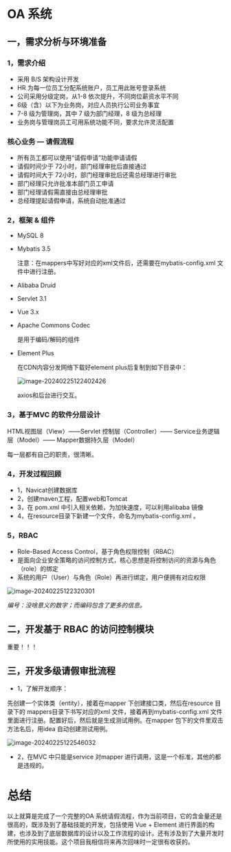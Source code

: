 # OA 系统

## 一，需求分析与环境准备

### 1，需求介绍

- 采用 B/S 架构设计开发
- HR 为每一位员工分配系统账户，员工用此账号登录系统
- 公司采用分级定岗，从1-8 依次提升，不同岗位薪资水平不同
- 6级（含）以下为业务岗，对应人员执行公司业务事宜
- 7-8 级为管理岗，其中 7 级为部门经理，8 级为总经理
- 业务岗与管理岗员工可用系统功能不同，要求允许灵活配置

### 核心业务 — 请假流程

- 所有员工都可以使用“请假申请”功能申请请假
- 请假时间少于 72小时，部门经理审批后直接通过
- 请假时间大于 72小时，部门经理审批后还需总经理进行审批
- 部门经理只允许批准本部门员工申请
- 部门经理请假需直接由总经理审批
- 总经理提起请假申请，系统自动批准通过

### 2，框架 & 组件

- MySQL 8

- Mybatis 3.5

  注意：在mappers中写好对应的xml文件后，还需要在mybatis-config.xml 文件中进行注册。

- Alibaba Druid

- Servlet 3.1

- Vue 3.x

- Apache Commons Codec 

  是用于编码/解码的组件

- Element Plus

  在CDN内容分发网络下载好element plus后复制到如下目录中：

  ![image-20240225122402426](E:\repositories\office-automation\README01.assets\image-20240225122402426.png)

  axios和后台进行交互。

### 3，基于MVC 的软件分层设计

HTML视图层（View）——Servlet 控制层（Controller）—— Service业务逻辑层（Model）—— Mapper数据持久层（Model）

每一层都有自己的职责，很清晰。

### 4，开发过程回顾

- 1，Navicat创建数据库
- 2，创建maven工程，配置web和Tomcat
- 3，在 pom.xml 中引入相关依赖，为加快速度，可以利用alibaba 镜像
- 4，在resource目录下新建一个文件，命名为mybatis-config.xml 。

### 5，RBAC

- Role-Based Access Control，基于角色权限控制（RBAC）
- 是面向企业安全策略的访问控制方式，核心思想是将控制访问的资源与角色（role）的绑定
- 系统的用户（User）与角色（Role）再进行绑定，用户便拥有对应权限

![image-20240225122320301](E:\repositories\office-automation\README01.assets\image-20240225122320301.png)

*编号：没啥意义的数字；而编码包含了更多的信息。* 



## 二，开发基于 RBAC 的访问控制模块

重要！！！

## 三，开发多级请假审批流程

- 1，了解开发顺序：

先创建一个实体类（entity），接着在mapper 下创建接口类，然后在resource 目录下的 mappers目录下书写对应的xml 文件，接着再到mybatis-config.xml 文件里面进行注册。配置好后，然后就是生成测试用例。在mapper 包下的文件里双击方法名后，用idea 自动创建测试用例。

![image-20240225122546032](E:\repositories\office-automation\README01.assets\image-20240225122546032.png)

- 2，在MVC 中只能是service 对mapper 进行调用，这是一个标准，其他的都是违规的。

# 总结

以上就算是完成了一个完整的OA 系统请假流程，作为当前项目，它的含金量还是很高的，既涉及到了基础技能的开发，包括使用 Vue + Element 进行界面的构建，也涉及到了底层数据库的设计以及工作流程的设计。还有涉及到了大量开发时所使用的实用技能。这个项目我相信将来再次回味时一定很有收获的。